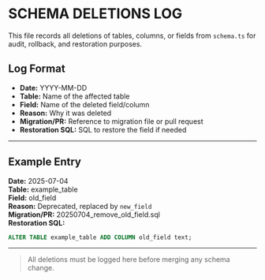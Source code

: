 # SCHEMA DELETIONS LOG

This file records all deletions of tables, columns, or fields from `schema.ts` for audit, rollback, and restoration purposes.

## Log Format
- **Date:** YYYY-MM-DD
- **Table:** Name of the affected table
- **Field:** Name of the deleted field/column
- **Reason:** Why it was deleted
- **Migration/PR:** Reference to migration file or pull request
- **Restoration SQL:** SQL to restore the field if needed

---

## Example Entry

**Date:** 2025-07-04  
**Table:** example_table  
**Field:** old_field  
**Reason:** Deprecated, replaced by `new_field`  
**Migration/PR:** 20250704_remove_old_field.sql  
**Restoration SQL:**
```sql
ALTER TABLE example_table ADD COLUMN old_field text;
```

---

> All deletions must be logged here before merging any schema change.
